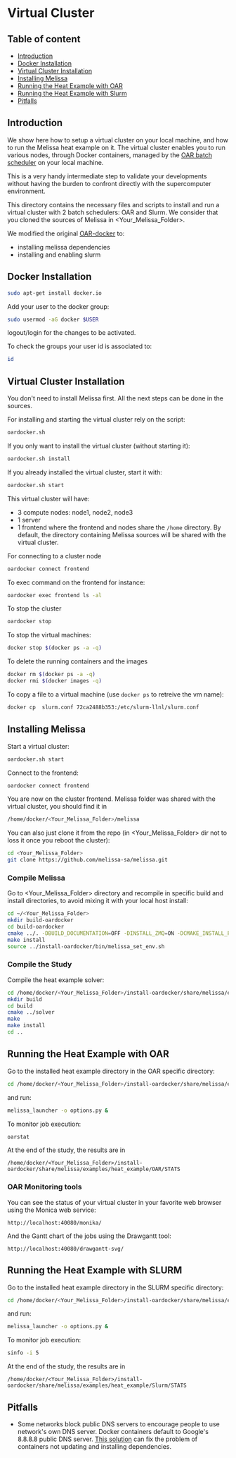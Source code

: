 # Virtual Cluster

## Table of content
* [Introduction](#intro)
* [Docker Installation](#docker)
* [Virtual Cluster Installation](#cluster)
* [Installing Melissa](#melissa)
* [Running the Heat Example  with OAR](#heatoar)
* [Running the Heat Example  with Slurm](#heatslurm)
* [Pitfalls](#pitfalls)


## Introduction <a name="intro"></a>
We show here how to setup a virtual cluster on your local machine, and how to run
the Melissa heat example on it. The  virtual cluster enables you to run various nodes, through Docker containers,
managed by the [OAR batch scheduler](http://oar.imag.fr)  on  your local machine.

This is a very handy intermediate step to validate your developments without having the burden to
confront directly with the supercomputer environment.


This directory contains the necessary files and scripts to install and run a virtual cluster with 2 batch schedulers: OAR and Slurm.
We consider that you cloned the sources of Melissa in <Your_Melissa_Folder>.

We modified the original [OAR-docker](https://oar.imag.fr/wiki:oar-docker) to:

* installing melissa dependencies
* installing and enabling slurm




## Docker Installation <a name="docker"></a>

```bash
sudo apt-get install docker.io
```

Add your user to the docker group:

```bash
sudo usermod -aG docker $USER
```

logout/login for  the changes to be activated.

To check the groups your user id is associated to:

```bash
id
```

## Virtual Cluster Installation <a name="cluster"></a>

You don't need to install Melissa first. All the next steps can be done in the sources.

For installing and starting the virtual cluster rely on the script:

```bash
oardocker.sh
```

If you only want to install the virtual cluster (without starting it):
```bash
oardocker.sh install
```

If you already installed the virtual cluster, start it with:
```bash
oardocker.sh start
```

This virtual cluster will have:
* 3 compute nodes: node1, node2, node3
* 1 server
* 1 frontend
where the frontend and nodes share the `/home` directory.
By default, the directory containing Melissa sources will be shared with the virtual cluster.


For connecting to a  cluster node
```bash
oardocker connect frontend
```
To exec command on the frontend for instance:
```bash
oardocker exec frontend ls -al
```
To stop the cluster
```bash
oardocker stop
```

To stop the virtual machines:
```bash
docker stop $(docker ps -a -q)
```
To delete the running containers and the images

```bash
docker rm $(docker ps -a -q)
docker rmi $(docker images -q)
```

To copy a file to a virtual machine (use `docker ps` to retreive the vm name):
```bash
docker cp  slurm.conf 72ca2488b353:/etc/slurm-llnl/slurm.conf
```

## Installing Melissa <a name="melissa"></a>

Start a virtual cluster:
```bash
oardocker.sh start
```

Connect to the frontend:
```bash
oardocker connect frontend
```

You are now on the cluster frontend. Melissa folder was shared with the virtual cluster, you should find it in

```bash
/home/docker/<Your_Melissa_Folder>/melissa
```

You can also just clone it from the repo (in <Your_Melissa_Folder> dir not to loss it once you reboot the cluster):
```bash
cd <Your_Melissa_Folder>
git clone https://github.com/melissa-sa/melissa.git
```

### Compile Melissa

Go to <Your_Melissa_Folder> directory and recompile in specific build and install directories, to avoid  mixing  it with your local host install:

```bash
cd ~/<Your_Melissa_Folder>
mkdir build-oardocker
cd build-oardocker
cmake ../. -DBUILD_DOCUMENTATION=OFF -DINSTALL_ZMQ=ON -DCMAKE_INSTALL_PREFIX=/home/docker/<Your_Melissa_Folder>/install-oardocker
make install
source ../install-oardocker/bin/melissa_set_env.sh
```

### Compile the Study

Compile the heat example solver:

```bash
cd /home/docker/<Your_Melissa_Folder>/install-oardocker/share/melissa/examples/heat_example/
mkdir build
cd build
cmake ../solver
make
make install
cd ..
```




## Running the Heat Example  with OAR <a name="heatoar"></a>

Go to the installed heat example directory in the OAR specific directory:

```bash
cd /home/docker/<Your_Melissa_Folder>/install-oardocker/share/melissa/examples/heat_example/study_OAR
```
and run:

```bash
melissa_launcher -o options.py &
```

To monitor job execution:

```bash
oarstat
```

At the end of the study, the results are in

```
/home/docker/<Your_Melissa_Folder>/install-oardocker/share/melissa/examples/heat_example/OAR/STATS
```

### OAR Monitoring tools

You can see the status of your virtual cluster in your favorite web browser using the Monica web service:

```
http://localhost:40080/monika/
```
And the Gantt chart of the jobs using the Drawgantt tool:
```
http://localhost:40080/drawgantt-svg/
```


## Running the Heat Example  with SLURM <a name="heatslurm"></a>

Go to the installed heat example directory in the SLURM specific directory:

```bash
cd /home/docker/<Your_Melissa_Folder>/install-oardocker/share/melissa/examples/heat_example/study_Slurm
```
and run:

```bash
melissa_launcher -o options.py &
```
To monitor job execution:

```bash
sinfo -i 5
```

At the end of the study, the results are in

```
/home/docker/<Your_Melissa_Folder>/install-oardocker/share/melissa/examples/heat_example/Slurm/STATS
```


## Pitfalls

* Some networks block public DNS servers to encourage people to use network's own DNS server. Docker containers default to Google's 8.8.8.8 public DNS server. [This solution](https://development.robinwinslow.uk/2016/06/23/fix-docker-networking-dns/) can fix the problem of containers not updating and installing dependencies.






